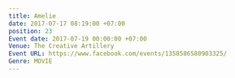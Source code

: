 ```yaml
---
title: Amelie
date: 2017-07-17 08:19:00 +07:00
position: 23
Event date: 2017-07-19 00:00:00 +07:00
Venue: The Creative Artillery
Event URL: https://www.facebook.com/events/1358586580903325/
Genre: MOVIE
---
```


